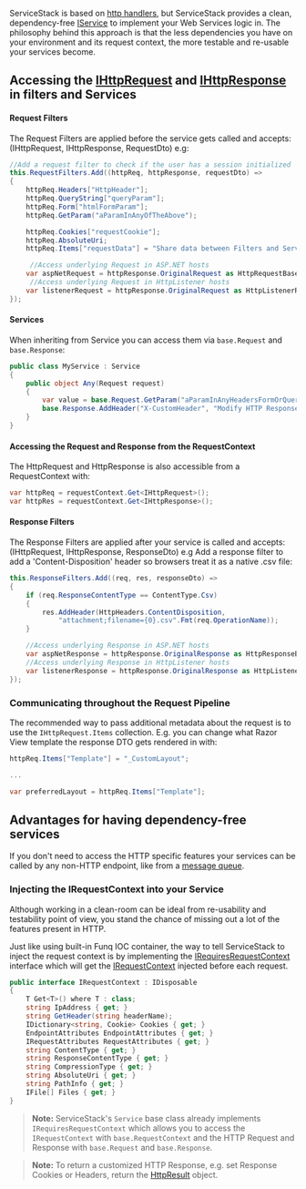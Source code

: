 ServiceStack is based on [http handlers](http://msdn.microsoft.com/en-us/library/system.web.ihttphandler.aspx), but ServiceStack provides a clean, dependency-free [IService<T>](https://github.com/ServiceStack/ServiceStack/blob/master/src/ServiceStack.Interfaces/ServiceHost/IService.cs) to implement your Web Services logic in. The philosophy behind this approach is that the less dependencies you have on your environment and its request context, the more testable and re-usable your services become. 

## Accessing the [IHttpRequest](https://github.com/ServiceStack/ServiceStack/blob/master/src/ServiceStack.Interfaces/ServiceHost/IHttpRequest.cs) and [IHttpResponse](https://github.com/ServiceStack/ServiceStack/blob/master/src/ServiceStack.Interfaces/ServiceHost/IHttpResponse.cs) in filters and Services

#### Request Filters
The Request Filters are applied before the service gets called and accepts: (IHttpRequest, IHttpResponse, RequestDto) e.g:

```csharp
//Add a request filter to check if the user has a session initialized
this.RequestFilters.Add((httpReq, httpResponse, requestDto) =>
{
    httpReq.Headers["HttpHeader"];
    httpReq.QueryString["queryParam"];
    httpReq.Form["htmlFormParam"];
    httpReq.GetParam("aParamInAnyOfTheAbove");

    httpReq.Cookies["requestCookie"];
    httpReq.AbsoluteUri;
    httpReq.Items["requestData"] = "Share data between Filters and Services";

     //Access underlying Request in ASP.NET hosts
    var aspNetRequest = httpResponse.OriginalRequest as HttpRequestBase;
     //Access underlying Request in HttpListener hosts
    var listenerRequest = httpResponse.OriginalRequest as HttpListenerRequest;
});
```

#### Services
When inheriting from Service you can access them via `base.Request` and `base.Response`:

```csharp
public class MyService : Service
{
    public object Any(Request request)
    {
        var value = base.Request.GetParam("aParamInAnyHeadersFormOrQueryString");
        base.Response.AddHeader("X-CustomHeader", "Modify HTTP Response in Service");
    }
}
```

#### Accessing the Request and Response from the RequestContext

The HttpRequest and HttpResponse is also accessible from a RequestContext with:

```csharp
var httpReq = requestContext.Get<IHttpRequest>();
var httpRes = requestContext.Get<IHttpResponse>();
```

#### Response Filters

The Response Filters are applied after your service is called and accepts: (IHttpRequest, IHttpResponse, ResponseDto) e.g Add a response filter to add a 'Content-Disposition' header so browsers treat it as a native .csv file:

```csharp
this.ResponseFilters.Add((req, res, responseDto) => 
{
    if (req.ResponseContentType == ContentType.Csv)
    {
        res.AddHeader(HttpHeaders.ContentDisposition,
            "attachment;filename={0}.csv".Fmt(req.OperationName));
    }

    //Access underlying Response in ASP.NET hosts
    var aspNetResponse = httpResponse.OriginalResponse as HttpResponseBase;
    //Access underlying Response in HttpListener hosts
    var listenerResponse = httpResponse.OriginalResponse as HttpListenerResponse;
});
```

### Communicating throughout the Request Pipeline

The recommended way to pass additional metadata about the request is to use the `IHttpRequest.Items` collection. E.g. you can change what Razor View template the response DTO gets rendered in with: 

```csharp
httpReq.Items["Template"] = "_CustomLayout";

...

var preferredLayout = httpReq.Items["Template"];
```

## Advantages for having dependency-free services

If you don't need to access the HTTP specific features your services can be called by any non-HTTP endpoint,  like from a [message queue](https://github.com/ServiceStack/ServiceStack/wiki/Messaging-and-Redis).

### Injecting the IRequestContext into your Service

Although working in a clean-room can be ideal from re-usability and testability point of view, you stand the chance of missing out a lot of the features present in HTTP.

Just like using built-in Funq IOC container, the way to tell ServiceStack to inject the request context is by implementing the [IRequiresRequestContext](https://github.com/ServiceStack/ServiceStack/blob/master/src/ServiceStack.Interfaces/ServiceHost/IRequiresRequestContext.cs) interface which will get the [IRequestContext](https://github.com/ServiceStack/ServiceStack/blob/master/src/ServiceStack.Interfaces/ServiceHost/IRequestContext.cs) injected before each request.

```csharp
public interface IRequestContext : IDisposable
{
    T Get<T>() where T : class;
    string IpAddress { get; }
    string GetHeader(string headerName);
    IDictionary<string, Cookie> Cookies { get; }
    EndpointAttributes EndpointAttributes { get; }
    IRequestAttributes RequestAttributes { get; }
    string ContentType { get; }
    string ResponseContentType { get; }
    string CompressionType { get; }
    string AbsoluteUri { get; }
    string PathInfo { get; }
    IFile[] Files { get; }
}
```

> **Note:** ServiceStack's `Service` base class already implements `IRequiresRequestContext` which allows you to access the `IRequestContext` with `base.RequestContext` and the HTTP Request and Response with `base.Request` and `base.Response`.

> **Note:** To return a customized HTTP Response, e.g. set Response Cookies or Headers, return the [HttpResult](https://github.com/ServiceStack/ServiceStack/blob/master/src/ServiceStack.Common/Web/HttpResult.cs) object.